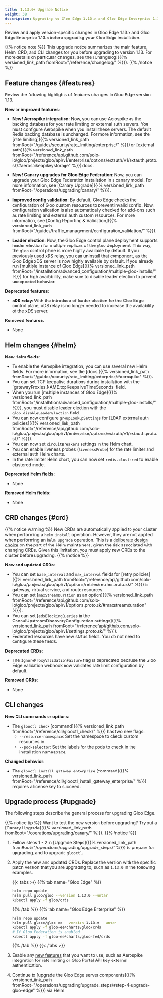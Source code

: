 ```yaml
---
title: 1.13.0+ Upgrade Notice
weight: 38
description: Upgrading to Gloo Edge 1.13.x and Gloo Edge Enterprise 1.13.x
---
```


Review and apply version-specific changes in Gloo Edge 1.13.x and Gloo Edge Enterprise 1.13.x before upgrading your Gloo Edge installation.


{{% notice note %}}
This upgrade notice summarizes the main feature, Helm, CRD, and CLI changes for you before upgrading to version 1.13. For more details on particular changes, see the [Changelog]({{% versioned_link_path fromRoot="/reference/changelog/" %}}).
{{% /notice %}}

## Feature changes {#features}

Review the following highlights of features changes in Gloo Edge version 1.13.

<!--TODO add links-->

**New or improved features**:
* **New! Aerospike integration**: Now, you can use Aerospike as the backing database for your rate limiting or external auth servers. You must configure Aerospike when you install these servers. The default Redis backing database is unchanged. For more information, see the [rate limiting]({{% versioned_link_path fromRoot="/guides/security/rate_limiting/enterprise/" %}}) or [external auth]({{% versioned_link_path fromRoot="/reference/api/github.com/solo-io/gloo/projects/gloo/api/v1/enterprise/options/extauth/v1/extauth.proto.sk/#aerospikeapikeystorage" %}}) docs.

* **New! Canary upgrades for Gloo Edge Federation**: Now, you can upgrade your Gloo Edge Federation installation in a canary model. For more information, see [Canary Upgrade]({{% versioned_link_path fromRoot="/operations/upgrading/canary/" %}}).

* **Improved config validation**: By default, Gloo Edge checks the configuration of Gloo custom resources to prevent invalid config. Now, configuration validation is also automatically checked for add-ons such as rate limiting and external auth custom resources. For more information, see [Config Reporting & Validation]({{% versioned_link_path fromRoot="/guides/traffic_management/configuration_validation/" %}}).

* **Leader election**: Now, the Gloo Edge control plane deployment supports leader election for multiple replicas of the `gloo` deployment. This way, the `gloo` control plane is more highly available by default. If you previously used xDS relay, you can uninstall that component, as the Gloo Edge xDS server is now highly available by default. If you already run [multiple instance of Gloo Edge]({{% versioned_link_path fromRoot="/installation/advanced_configuration/multiple-gloo-installs/" %}}) for high availability, make sure to disable leader election to prevent unexpected behavior.

**Deprecated features**:
* **xDS relay**: With the introduce of leader election for the Gloo Edge control plane, xDS relay is no longer needed to increase the availability of the xDS server. 

**Removed features**:
* None

## Helm changes {#helm}

**New Helm fields**:
* To enable the Aerospike integration, you can use several new Helm fields. For more information, see the [docs]({{% versioned_link_path fromRoot="/guides/security/rate_limiting/enterprise/#aerospike" %}}).
* <!--TODO reword so this makes more sense-->You can set TCP keepalive durations during installation with the `gatewayProxies.NAME.tcpKeepaliveTimeSeconds` field.
* When you run [multiple instances of Gloo Edge]({{% versioned_link_path fromRoot="/installation/advanced_configuration/multiple-gloo-installs/" %}}), you must disable leader election with the `gloo.disableLeaderElection` field.
* You can now configure `groupLookupSettings` for [LDAP external auth policies]({{% versioned_link_path fromRoot="/reference/api/github.com/solo-io/gloo/projects/gloo/api/v1/enterprise/options/extauth/v1/extauth.proto.sk/" %}}).
* You can now set `circuitBreakers` settings in the Helm chart.
* You can enable liveness probes (`livenessProbe`) for the rate limiter and external auth Helm charts.
* In the rate limiter Helm chart, you can now set `redis.clustered` to enable clustered mode. 

**Deprecated Helm fields**:
* None

**Removed Helm fields**:
* None

## CRD changes {#crd}

{{% notice warning %}}
New CRDs are automatically applied to your cluster when performing a `helm install` operation. However, they are not applied when performing an `helm upgrade` operation. This is a [deliberate design choice](https://helm.sh/docs/topics/charts/#limitations-on-crds) on the part of the Helm maintainers, given the risk associated with changing CRDs. Given this limitation, you must apply new CRDs to the cluster before upgrading.
{{% /notice %}}

**New and updated CRDs**:
* You can set `base_interval` and `max_interval` fields for [retry policies]({{% versioned_link_path fromRoot="/reference/api/github.com/solo-io/gloo/projects/gloo/api/v1/options/retries/retries.proto.sk/" %}}) in gateway, virtual service, and route resources.
* You can set [`maxStreamDuration` as an option]({{% versioned_link_path fromRoot="/reference/api/github.com/solo-io/gloo/projects/gloo/api/v1/options.proto.sk/#maxstreamduration" %}}).
* You can set [`edsBlockingQueries` in the ConsulUpstreamDiscoveryConfiguration settings]({{% versioned_link_path fromRoot="/reference/api/github.com/solo-io/gloo/projects/gloo/api/v1/settings.proto.sk/" %}}).
* Federated resources have new status fields. You do not need to configure these fields.

**Deprecated CRDs**:
* The `IgnoreProxyValidationFailure` flag is deprecated because the Gloo Edge validation webhook now validates rate limit configuration by default.

**Removed CRDs**:
* None

## CLI changes

**New CLI commands or options**:
* The `glooctl check` [command]({{% versioned_link_path fromRoot="/reference/cli/glooctl_check/" %}}) has two new flags:
  * `--resource-namespace`: Set the namespace to check custom resources in.
  * `--pod-selector`: Set the labels for the pods to check in the installation namespace.

**Changed behavior**:
* The `glooctl install gateway enterprise` [command]({{% versioned_link_path fromRoot="/reference/cli/glooctl_install_gateway_enterprise/" %}}) requires a license key to succeed.

## Upgrade process {#upgrade}

The following steps describe the general process for upgrading Gloo Edge. 

{{% notice tip %}}
Want to test the new version before upgrading? Try out a [Canary Upgrade]({{% versioned_link_path fromRoot="/operations/upgrading/canary/" %}}).
{{% /notice %}}

1. Follow steps 1 - 2 in [Upgrade Steps]({{% versioned_link_path fromRoot="/operations/upgrading/upgrade_steps/" %}}) to prepare for upgrading, and to upgrade `glooctl`.

2. Apply the new and updated CRDs. Replace the version with the specific patch version that you are upgrading to, such as `1.13.0` in the following examples.

   {{< tabs >}}
   {{% tab name="Gloo Edge" %}}
   ```sh
   helm repo update
   helm pull gloo/gloo --version 1.13.0 --untar
   kubectl apply -f gloo/crds
   ```
   {{% /tab %}}
   {{% tab name="Gloo Edge Enterprise" %}}
   ```sh
   helm repo update
   helm pull glooe/gloo-ee --version 1.13.0 --untar
   kubectl apply -f gloo-ee/charts/gloo/crds
   # If Gloo Federation is enabled
   kubectl apply -f gloo-ee/charts/gloo-fed/crds
   ```
   {{% /tab %}}
   {{< /tabs >}}

3. Enable any [new features](#features) that you want to use, such as Aerospike integration for rate limiting or Gloo Portal API key external authentication.

4. Continue to [upgrade the Gloo Edge server components]({{% versioned_link_path fromRoot="/operations/upgrading/upgrade_steps/#step-4-upgrade-gloo-edge" %}}) via Helm.
